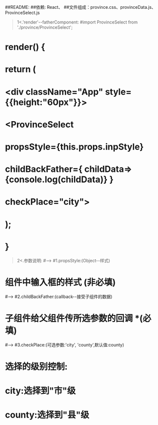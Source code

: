 ##README:
##依赖: React、
##文件组成：province.css、provinceData.js、ProvinceSelect.js
>1<.'render'--fatherComponent:
#import ProvinceSelect from './province/ProvinceSelect';
#  render() {
#    return (
#      <div className="App" style={{height:"60px"}}>
#         <ProvinceSelect 
#          propsStyle={this.props.inpStyle}  
#          childBackFather={ childData=>{console.log(childData)} } 
#          checkPlace="city">
#          </ProvinceSelect>
#      </div> 
#    );
#  }
>2<.参数说明:
#-->
#1.propsStyle:(Object--样式)
#  组件中输入框的样式    (非必填)
#-->
#2.childBackFather:(callback--接受子组件的数据)
#  子组件给父组件传所选参数的回调  *(必填)
#-->
#3.checkPlace:(可选参数:'city', 'county',默认值:county)
#  选择的级别控制:
#  city:选择到"市"级
#  county:选择到"县"级

